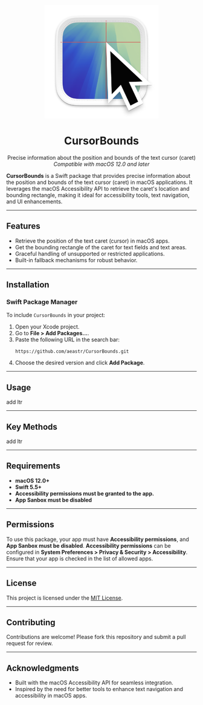<div align="center">
  <img width="300" height="300" src="/assets/icon.png" alt="Logo">
  <h1><b>CursorBounds</b></h1>
  <p>Precise information about the position and bounds of the text cursor (caret)<br>
  <i>Compatible with macOS 12.0 and later</i></p>
</div>

**CursorBounds** is a Swift package that provides precise information about the position and bounds of the text cursor (caret) in macOS applications. It leverages the macOS Accessibility API to retrieve the caret's location and bounding rectangle, making it ideal for accessibility tools, text navigation, and UI enhancements.

---

## **Features**
- Retrieve the position of the text caret (cursor) in macOS apps.
- Get the bounding rectangle of the caret for text fields and text areas.
- Graceful handling of unsupported or restricted applications.
- Built-in fallback mechanisms for robust behavior.

---

## **Installation**

### **Swift Package Manager**
To include `CursorBounds` in your project:

1. Open your Xcode project.
2. Go to **File > Add Packages...**.
3. Paste the following URL in the search bar:
   ```
   https://github.com/aeastr/CursorBounds.git
   ```
4. Choose the desired version and click **Add Package**.

---

## **Usage**

add ltr

---

## **Key Methods**

add ltr

---

## **Requirements**
- **macOS 12.0+**
- **Swift 5.5+**
- **Accessibility permissions must be granted to the app.**
- **App Sanbox must be disabled**

---

## **Permissions**

To use this package, your app must have **Accessibility permissions**, and **App Sanbox must be disabled**. **Accessibility permissions** can be configured in **System Preferences > Privacy & Security > Accessibility**. Ensure that your app is checked in the list of allowed apps.

---

## **License**
This project is licensed under the [MIT License](LICENSE).

---

## **Contributing**

Contributions are welcome! Please fork this repository and submit a pull request for review.

---

## **Acknowledgments**

- Built with the macOS Accessibility API for seamless integration.
- Inspired by the need for better tools to enhance text navigation and accessibility in macOS apps.
